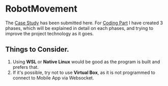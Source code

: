 # RobotMovement

The [Case Study](https://github.com/Shidhin-VP/RobotMovement/blob/main/Case%20Study.pdf) has been submitted here. 
For [Coding Part](https://github.com/Shidhin-VP/RobotMovement/tree/main/src_codes) I have created 3 phases, which will be explained in detail on each phases, and trying to improve the project technology as it goes. 

## Things to Consider. 
1. Using **WSL** or **Native Linux** would be good as the program is built and prefers that.
2. If it's possible, try not to use **Virtual Box**, as it is not programmed to connect to Mobile App via Websocket.
